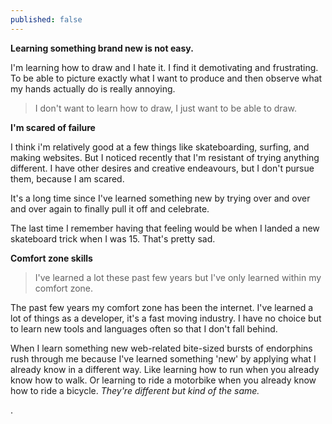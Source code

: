 ```yaml
---
published: false
---
```






**Learning something brand new is not easy.**

I'm learning how to draw and I hate it. I find it demotivating and frustrating. To be able to picture exactly what I want to produce and then observe what my hands actually do is really annoying.

> I don't want to learn how to draw, I just want to be able to draw.

**I'm scared of failure**

I think i'm relatively good at a few things like skateboarding, surfing, and making websites. But I noticed recently that I'm resistant of trying anything different. I have other desires and creative endeavours, but I don't pursue them, because I am scared.

It's a long time since I've learned something new by trying over and over and over again to finally pull it off and celebrate.

The last time I remember having that feeling would be when I landed a new skateboard trick when I was 15. That's pretty sad.

**Comfort zone skills**

> I've learned a lot these past few years but I've only learned within my comfort zone.

The past few years my comfort zone has been the internet. I've learned a lot of things as a developer, it's a fast moving industry. I have no choice but to learn new tools and languages often so that I don't fall behind.

When I learn something new web-related bite-sized bursts of endorphins rush through me because I've learned something 'new' by applying what I already know in a different way. Like learning how to run when you already know how to walk. Or learning to ride a motorbike when you already know how to ride a bicycle. _They're different but kind of the same._

.

